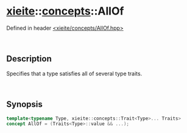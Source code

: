 # [xieite](../xieite.md)\:\:[concepts](../concepts.md)\:\:AllOf
Defined in header [<xieite/concepts/AllOf.hpp>](../../include/xieite/concepts/AllOf.hpp)

&nbsp;

## Description
Specifies that a type satisfies all of several type traits.

&nbsp;

## Synopsis
```cpp
template<typename Type, xieite::concepts::Trait<Type>... Traits>
concept AllOf = (Traits<Type>::value && ...);
```
